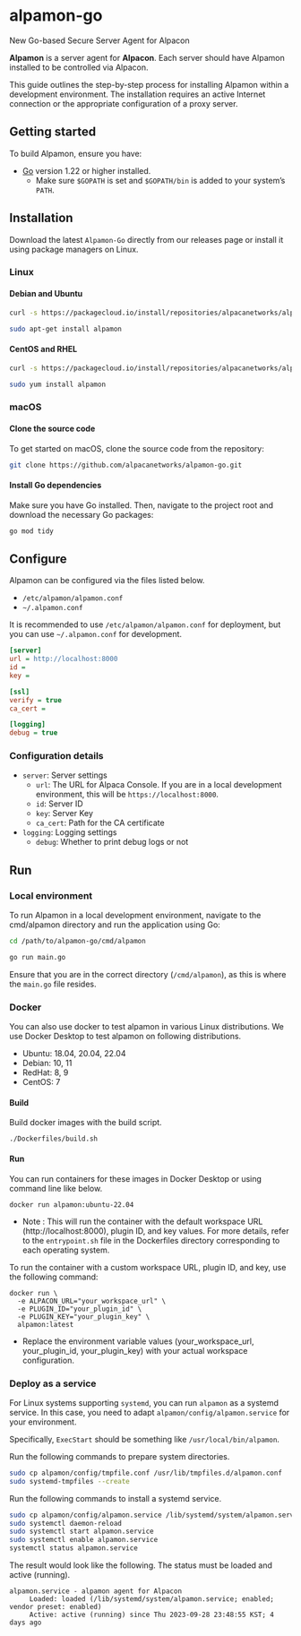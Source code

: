 # alpamon-go
New Go-based Secure Server Agent for Alpacon

**Alpamon** is a server agent for **Alpacon**. Each server should have Alpamon installed to be controlled via Alpacon.

This guide outlines the step-by-step process for installing Alpamon within a development environment. The installation requires an active Internet connection or the appropriate configuration of a proxy server.

## Getting started
To build Alpamon, ensure you have:
- [Go](https://go.dev/doc/install) version 1.22 or higher installed.
  - Make sure `$GOPATH` is set and `$GOPATH/bin` is added to your system’s `PATH`.
  
## Installation
Download the latest `Alpamon-Go` directly from our releases page or install it using package managers on Linux.

### Linux

#### Debian and Ubuntu
```bash
curl -s https://packagecloud.io/install/repositories/alpacanetworks/alpamon/script.deb.sh?any=true | sudo bash

sudo apt-get install alpamon
```

#### CentOS and RHEL
```bash
curl -s https://packagecloud.io/install/repositories/alpacanetworks/alpamon/script.rpm.sh?any=true | sudo bash

sudo yum install alpamon
```

### macOS

#### Clone the source code
To get started on macOS, clone the source code from the repository:
```bash
git clone https://github.com/alpacanetworks/alpamon-go.git
```

#### Install Go dependencies
Make sure you have Go installed. Then, navigate to the project root and download the necessary Go packages:
```bash
go mod tidy
```

## Configure

Alpamon can be configured via the files listed below.

- `/etc/alpamon/alpamon.conf`
- `~/.alpamon.conf`

It is recommended to use `/etc/alpamon/alpamon.conf` for deployment, but you can use `~/.alpamon.conf` for development.

```ini
[server]
url = http://localhost:8000
id = 
key = 

[ssl]
verify = true
ca_cert = 

[logging]
debug = true
```

### Configuration details

- `server`: Server settings
    - `url`: The URL for Alpaca Console. If you are in a local development environment, this will be `https://localhost:8000`.
    - `id`: Server ID
    - `key`: Server Key
    - `ca_cert`: Path for the CA certificate
- `logging`: Logging settings
    - `debug`: Whether to print debug logs or not

## Run

### Local environment

To run Alpamon in a local development environment, navigate to the cmd/alpamon directory and run the application using Go:
```sh
cd /path/to/alpamon-go/cmd/alpamon

go run main.go
```
Ensure that you are in the correct directory (`/cmd/alpamon`), as this is where the `main.go` file resides.

### Docker
You can also use docker to test alpamon in various Linux distributions. We use Docker Desktop to test alpamon on following distributions.

- Ubuntu: 18.04, 20.04, 22.04
- Debian: 10, 11
- RedHat: 8, 9
- CentOS: 7

#### Build
Build docker images with the build script.
```
./Dockerfiles/build.sh
```

#### Run
You can run containers for these images in Docker Desktop or using command line like below.
```
docker run alpamon:ubuntu-22.04
```
- Note : This will run the container with the default workspace URL (http://localhost:8000), plugin ID, and key values. 
For more details, refer to the `entrypoint.sh` file in the Dockerfiles directory corresponding to each operating system.

To run the container with a custom workspace URL, plugin ID, and key, use the following command:
```
docker run \
  -e ALPACON_URL="your_workspace_url" \
  -e PLUGIN_ID="your_plugin_id" \
  -e PLUGIN_KEY="your_plugin_key" \
  alpamon:latest
```
- Replace the environment variable values (your_workspace_url, your_plugin_id, your_plugin_key) with your actual workspace configuration.

### Deploy as a service

For Linux systems supporting `systemd`, you can run `alpamon` as a systemd service. In this case, you need to adapt `alpamon/config/alpamon.service` for your environment.

Specifically, `ExecStart` should be something like `/usr/local/bin/alpamon`.

Run the following commands to prepare system directories.

```sh
sudo cp alpamon/config/tmpfile.conf /usr/lib/tmpfiles.d/alpamon.conf
sudo systemd-tmpfiles --create
```

Run the following commands to install a systemd service.

```sh
sudo cp alpamon/config/alpamon.service /lib/systemd/system/alpamon.service
sudo systemctl daemon-reload
sudo systemctl start alpamon.service
sudo systemctl enable alpamon.service
systemctl status alpamon.service
```

The result would look like the following. The status must be loaded and active (running).

```
alpamon.service - alpamon agent for Alpacon
     Loaded: loaded (/lib/systemd/system/alpamon.service; enabled; vendor preset: enabled)
     Active: active (running) since Thu 2023-09-28 23:48:55 KST; 4 days ago
```
